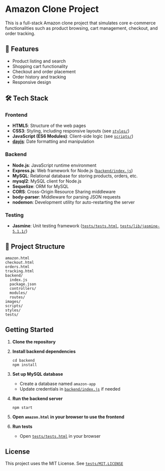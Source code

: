# Amazon Clone Project

This is a full-stack Amazon clone project that simulates core e-commerce functionalities such as product browsing, cart management, checkout, and order tracking.

## 🚀 Features

- Product listing and search
- Shopping cart functionality
- Checkout and order placement
- Order history and tracking
- Responsive design

## 🛠️ Tech Stack

### Frontend

- **HTML5**: Structure of the web pages
- **CSS3**: Styling, including responsive layouts (see [`styles/`](styles/))
- **JavaScript (ES6 Modules)**: Client-side logic (see [`scripts/`](scripts/))
- **[dayjs](https://day.js.org/)**: Date formatting and manipulation

### Backend

- **Node.js**: JavaScript runtime environment
- **Express.js**: Web framework for Node.js ([`backend/index.js`](backend/index.js))
- **MySQL**: Relational database for storing products, orders, etc.
- **mysql2**: MySQL client for Node.js
- **Sequelize**: ORM for MySQL
- **CORS**: Cross-Origin Resource Sharing middleware
- **body-parser**: Middleware for parsing JSON requests
- **nodemon**: Development utility for auto-restarting the server

### Testing

- **Jasmine**: Unit testing framework ([`tests/tests.html`](tests/tests.html), [`tests/lib/jasmine-5.1.1/`](tests/lib/jasmine-5.1.1/))

## 📂 Project Structure

```
amazon.html
checkout.html
orders.html
tracking.html
backend/
  index.js
  package.json
  controllers/
  modules/
  routes/
images/
scripts/
styles/
tests/
```

## Getting Started

1. **Clone the repository**
2. **Install backend dependencies**
   ```
   cd backend
   npm install
   ```
3. **Set up MySQL database**
   - Create a database named `amazon-app`
   - Update credentials in [`backend/index.js`](backend/index.js) if needed

4. **Run the backend server**
   ```
   npm start
   ```

5. **Open `amazon.html` in your browser to use the frontend**

6. **Run tests**
   - Open [`tests/tests.html`](tests/tests.html) in your browser

## License

This project uses the MIT License. See [`tests/MIT.LICENSE`](tests/MIT.LICENSE)
